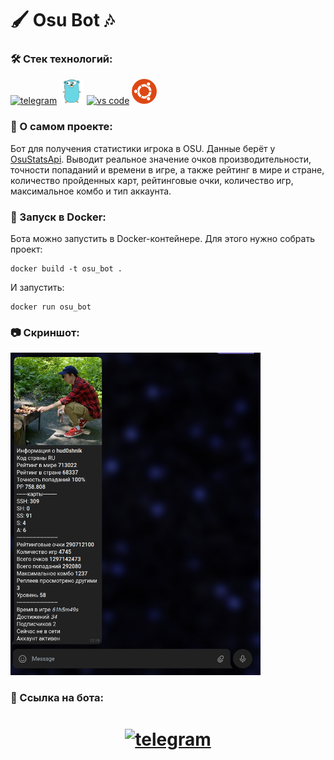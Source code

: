 # 🖌️ Osu Bot 🎶

<h3 align="left">🛠 Стек технологий:</h3>

<!-- Telegram -->
<a href="https://telegram.org/" target="_blank">
<img src="https://img.icons8.com/color/48/000000/telegram-app--v3.png" alt="telegram" width="40" height="40"/></a>
<!-- Golang -->
<a href="https://golang.org" target="_blank"> 
<img src="https://raw.githubusercontent.com/devicons/devicon/master/icons/go/go-original.svg" alt="go lang" width="40" height="40"/></a>
<!-- Visual Studio Code -->
<a href="https://code.visualstudio.com/" target="_blank">
<img src="https://img.icons8.com/fluent/48/000000/visual-studio-code-2019.png" alt="vs code" width="40" height="40"/></a>
<!-- Ubuntu -->
<a href="https://ubuntu.com/" >
<img src="https://raw.githubusercontent.com/github/explore/80688e429a7d4ef2fca1e82350fe8e3517d3494d/topics/ubuntu/ubuntu.png" alt="Ubuntu" width="40" height="40"/></a>

<h3 align="left">📄 О самом проекте:</h3>

Бот для получения статистики игрока в OSU. Данные берёт у <a href="https://github.com/hud0shnik/OsuStatsApi">OsuStatsApi</a>. Выводит реальное значение очков производительности, точности попаданий и времени в игре, а также рейтинг в мире и стране, количество пройденных карт, рейтинговые очки, количество игр, максимальное комбо и тип аккаунта.

<h3 align="left">🐋 Запуск в Docker:</h3>

Бота можно запустить в Docker-контейнере. Для этого нужно собрать проект:

``` Docker
docker build -t osu_bot .
```
И запустить:

``` Docker
docker run osu_bot
```

<h3 align="left">📷 Скриншот:</h3>

<img width="400" src="https://github.com/hud0shnik/osu_bot/blob/main/screenshot.png"/>

<h3 align="left">🔗 Ссылка на бота:</h3>
<h1 align="center">
   <a href="https://t.me/OsuStats_bot" target="_blank"><img src="https://img.icons8.com/external-vitaliy-gorbachev-blue-vitaly-gorbachev/60/000000/external-robot-support-vitaliy-gorbachev-blue-vitaly-gorbachev.png" alt="telegram" width="60" height="60"/></a>
</h1>
